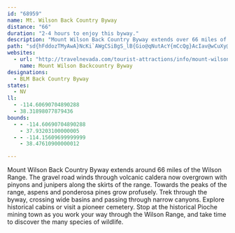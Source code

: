 ```yaml
---
id: "68959"
name: Mt. Wilson Back Country Byway
distance: "66"
duration: "2-4 hours to enjoy this byway."
description: "Mount Wilson Back Country Byway extends over 66 miles of the Wilson Range.  The gravel road winds through volcanic caldera now overgrown with pi&ntilde;ons and junipers."
path: "sd{hFddozTMyAwA}NcKi`AWgCSiBgS_lB{Gio@qNutAcY{mCcQg}AcIav@wCuXy@oIoTgpBsFgg@}Js_AwBiSoFug@eJi{@?{Ag@kC{@kI?y@yI}y@eBoPM_CeBmOoNooA_B{Qs@qAk@gB_@yBIqCMmJ_@}AeKoUk@qA_DyLm@mD{@_AuGgTm@mB{@sAg@w@{FwPiH_TYw@mH{MUK_@}A_PcYiM}OCa@q@c@oNgQM_AyDiDkz@uaAeHsD{A_EcBmJcCyDeKmF{C}Eg@s@{@QcAs@qAgBe@}AuFsFaDwHcB_CqDcB_@_AyJcKk@WgKyBmAEwEiACAiHgBcIkAwH@mE`@GV_BEwA_CcB_E_DyBeAQqAPcFjCqKT{Lz@{Al@?f@c@DmDjEmBl@iBEcDg@qK_CaBeA}A_Cs@iCd@yFMeG[qAqC?eC\\_E]sDg@kAQqEmDqD}G_As@{By@eImByFaB{CwAi]aIe`@_J_WeE[WiDU_@QqB?[WsEu@kBY_EQmAWqMoA_Bc@{A?iD[GQqH_AsEQcFoAcKwAm@CMAiPyFqEgBW]uCkAYh@_@P}@?sCYaAEiAGsBiAcAkBS}AIo@AaAuBmAmA[Gc@qFaDiEg@_@Q{F_CwG}I??yGaJPK^cHcAmHXyDjDsPNs@zBwGt@eI~@eC?mFVsB^eAtGcZZkAPgFDcGJqV`@cCfAcD?cF?g@~@m\\~AqEl@aDh@_Q~A_OdBcFp@mBFs@pDwEzCaBdKwKtA[p@eA~BiFhAeCvIoKz@sB~@yHlFuLB_A^aBvC_OEkOdA_QpAoG~AkGzFyNdBcDx@uC`@gEj@{GhBuEQd@\\}@dEeEtD]bF{CfAsAd@k@~@i@pEqG~AcErBcLpG_KfCeC~AeArEgDbDqEp@cBpCuKhEiFf@yB~BaDh@yBbAkIhHaH^u@tC{ObAyB~@c@FA|E}@zAg@tCc@HOpBc@b@?pBgBn@q@nD}DP??[xb@ar@xEuHpLgRh@UrLs]hJiXJYfJ_Sd@OTqAvImP^WxAqCN]|BqFpGyLdS}AlAm@tC[vGl@~F?hCc@fDcAfBGvACdE~@xF\\`@BbI\\~HdAlIl@pRhCZFrZrDpGxAfJtBlB?~BdArBQpCDz@PjCvArJDTNz@?bE~BrKvIpE`BlC?z@?hDBlC[~GqAD?lHQjBEdCn@tHc@z@JzMtGzFT~FRv\\dApF}Bz@_@xC?rBh@xDThHm@pI]rA\\lDfBbDDpA_AhGlHzFvEtEfDpItC~CnBlA`Bb@lDzAxDh@\\f@nCdAzI~ArBf@vArBhO~DxRlCrHpC~BzEtGpBdGLFf@XHbBTzAhB`HHlJLrLJdCn@`CT|@TrDDl@j@nC\\r@`@~@vBrHz@lDT~A|@lGBLjAhIV`@p@|A@BnDbF\\z@x@pBfA`HZVhBrBxCzKL~B_@`DCnKUjB[|B?xBPvBdD~JbGzI~BtF`BtB^pA{AdE?r@l@`BtAt@~BfBzAl@t@g@z@ElAdAlBr@lClDlBjAfBEhBr@Zn@XtIG`B{@dE_@~DM|Hf@tB^`FzAhAb@z@l@WvDx@fCVrGrBxAxB~@r@~@VzDhC~BpC~Er@vAfDfBjCPn@l@|BlDpEvAtCxExD~A~Bl@D~@[pATd@O~A_CbHgFpAm@r@c@tAUpFeC~@Q`BeAbBIzAcB~As@xBJxCvD`@h@lA\\lHVlCZtCJv@a@tCy@rE?pEdAbADv@WD?jB?P~@b@r@p@ZzFPp@VlBP^T~@DhB|A`@nB`@jBvIl@~A?fAiAdBi@lBcCt@WhJVbB]TUrO?~@]z@_At@[hB?xAf@lDDhBs@lDmFl@[tA?HFPLt@?vA?bAa@vGs@BQZ?FUzA]lIm@vAf@b@~FzBh@pBEFW^DzAqAdAaDxBuCdCQlBy@^m@~@mDX]?_Ar@cExC]^Uz@yBAs@KgDvAsDhJ_K~Bs@FU^EzAkAhAg@pBgDhD_CtJgLdBSbCYLQlAI~EkAdBy@~A]xBs@vHiGpDsBdHkA~BgB~BkAlBEj@\\\\PfB?vBi@bBsB`B_F`CyD~BeAb@C^i@z@O~B_C~As@Zo@T?hCiCFc@~HaLl@sBhAy@LeAnCyB`@[lE[pBo@hBoA~AqCfGoGvD_ClHuGnBoA\\S~IoIjByB~A_E`FoI~D?lGuGxNiY~V_b@rOmYtDsF?g@~AmBhNkVpUak@vB{C^Wt@_CZCfBmDvHaJpQ{QZy@hAs@~@eCp@kDlEyc@pAgB|ToQxAiAXy@v@QhVeR^m@tANha@vLdh@nOzGbBbA?vItAlPtKdB\\jRpDz]xFrDnAtBJbEuAhCc@bBcAdFE~GjDtBJ|b@_RnMuLjBcBhIyK_@f@^g@~c@{l@t@{AvGeClBUL]lB[l\\cOL[j@KrKs@lAKzK{DhC}@t@Kh@[lA]BOpCs@zC}A~GqBZi@h@?~A}@~CwALQpDuAbBuAPBdS{JhPeIhHkD~DqAf@g@lAc@pC{ApA[nDcBfMcGdAIXc@pB_AzEkBbAu@nBw@~F_C~EiCpAWlAy@~@QBU~IyBzHJhGdCt]xQnHxDtNpHT?d@`@dGzCfTpKbA`@P`@~Ar@`Ix@\\UnFDjAi@l@iC^s@V?pChCz@P~D?~JfD`A`@jDvApBx@lEfB~IVp@`@lAJl@]r@}@xAiBdC}At@e@xBoCvIHj@GsKNNQvIHlAOLWlA[x@?`JtCfE|Db@b@F?G??~@y@tOSdDd@bCtAlBdAb@lEc@bEdA`KdA|APhCzAlD`FfD`D~HfDrGdF~MlDbNjLvBt@`Bh@v@XlB?rD}D~AeAfKPnChBB@FDvArBjBnIhK`HdD|FbBhGbEnAvD?zBi@x@SzBHhCdAtH|FlAbBZdDmArHCrB~@~E~ArDxAdAr@x@Tx@LtAmA`B_D|FcAzCWpC?vBvB`HniEpeAPlBzEnRb@\\PWZiGPa@bCTlAOb@w@LS~AEh@UpA?~Ai@~AEhKjCl@tAbAtApPfFd@V~AEz@eA|AKlA\\vSThE~BtAhAvAhElApApA`@fEDhBWrOuEtCg@lAr@zG|LJRvIzOVTt@`BhB`Bl@VfBV~KpBv@r@f@VHThJtEvNjJhj@zY^x@lDvUt@~@vAJtEi@~C|Az@bAdHvQfAjAhDj@ZFzG|DnBj@|Ad@~D|BX~@ZlKdEpSFrD?lB]xCM~Aq@lQFtC?tEm@dJ{ChVi@~Ik@jAiBnAiE~G_A?cCcA{ANqB~@_A~@q@nCs@bGuAfBwCtA_DlFgF|@Bf@pEzGdDnC~N`FPr@zBvA~AhCpKjLpHhNzC~D~AhCt@lDLbI~BnNjAhBPVj@z@pEzCbD`DUfBIxD^`@l@r@hEJX`D_@pD_A~BuCfDq@Z_@f@L~@p@?Xl@Gr@m@xBIfDq@f@LvFm@|BLhG~AzElArKSd@y@nBmBJ[f@VtCwA~BUlB?pJQ`Bf@vFmAzGc@f@cAZ_Ax@EpAv@hAQvABbAHLt@bAHtAsB`D_@zAL`DhAlBLfB_@zAF`B{@dALhAz@l@Tn@c@~CLxDl@fDWrEk@~Be@rDUfMMJ@`@JnCQ\\b@jDu@tCi@bK[t_@kAfKQvLLxBBZWf@g@xV[rB?hEi@nGHbCq@jYLhE]vKeCvy@IxBLpD^pC_AtCGtC[dA?tEQtGQrGQ|FGpBIhAQ?i@j@{JlKmBpCcC|Do@fEm@~DcItSg@t@qApDGDiBpA{AtAyc@bn@UKCjAwBdJgBtEiB~IgAhCi@pAiBrIwFvNsC|I}CrJwDfImDnEuBlB{BdAiGhAcCJqLhCiKrFmHhG_EjF_GnCe@EaExB}Ax@iIbCgBjAeHpJ[h@qJlPM\\zDdGvGjKfDlFd@?Bf@z@`@pDJfAvArAZx@nApAlHhAlBz@vDtBhEZzE~BvAl@r@z@hC?x@pCxI~@`BbA~DdBvBItIhBhCp@hGFtGl@zAPlDvBtA~AEbEpChC?t@`@lBxBhD`@lBx@pI`@bAl@~RJ\\mAxBq@bBLr@p@ZbAT@vPi@dCKhA@tITlLRxMRlFHvDL??JZ"
websites:
  - url: "http://travelnevada.com/tourist-attractions/info/mount-wilson-backcountry-byway.aspx"
    name: Mount Wilson Backcountry Byway
designations:
  - BLM Back Country Byway
states:
  - NV
ll:
  - -114.60690704890288
  - 38.31898077879436
bounds:
  - - -114.60690704890288
    - 37.93203100000005
  - - -114.15609699999999
    - 38.47610900000012

---
```


Mount Wilson Back Country Byway extends around 66 miles of the Wilson Range.  The gravel road winds through volcanic caldera now overgrown with pinyons and junipers along the skirts of the range.  Towards the peaks of the range, aspens and ponderosa pines grow profusely.  Trek through the byway, crossing wide basins and passing through narrow canyons.  Explore historical cabins or visit a pioneer cemetery.  Stop at the historical Pioche mining town as you work your way through the Wilson Range, and take time to discover the many species of wildlife.
